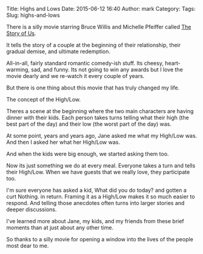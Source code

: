 Title: Highs and Lows
Date: 2015-06-12 16:40
Author: mark
Category: 
Tags: 
Slug: highs-and-lows

There is a silly movie starring Bruce Willis and Michelle Pfeiffer called [The Story of Us](https://www.imdb.com/title/tt0160916/).

It tells the story of a couple at the beginning of their relationship, their gradual demise, and ultimate redemption.

All-in-all, fairly standard romantic comedy-ish stuff. Its cheesy, heart-warming, sad, and funny. Its not going to win any awards but I love the movie dearly and we re-watch it every couple of years.

But there is one thing about this movie that has truly changed my life.

The concept of the High/Low.

Theres a scene at the beginning where the two main characters are having dinner with their kids. Each person takes turns telling what their high (the best part of the day) and their low (the worst part of the day) was.

At some point, years and years ago, Jane asked me what my High/Low was. And then I asked her what her High/Low was.

And when the kids were big enough, we started asking them too.

Now its just something we do at every meal. Everyone takes a turn and tells their High/Low. When we have guests that we really love, they participate too.

I'm sure everyone has asked a kid, What did you do today? and gotten a curt Nothing. in return. Framing it as a High/Low makes it so much easier to respond. And telling those anecdotes often turns into larger stories and deeper discussions.

I've learned more about Jane, my kids, and my friends from these brief moments than at just about any other time.

So thanks to a silly movie for opening a window into the lives of the people most dear to me.

